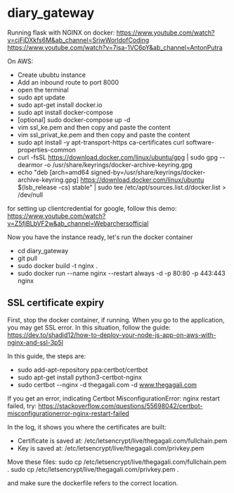 # diary_gateway


Running flask with NGINX on docker:
https://www.youtube.com/watch?v=cjFjDXkfs6M&ab_channel=SriwWorldofCoding
https://www.youtube.com/watch?v=7isa-1VC6pY&ab_channel=AntonPutra

On AWS:

- Create ububtu instance
- Add an inbound route to port 8000
- open the terminal
- sudo apt update
- sudo apt-get install docker.io
- sudo apt install docker-compose
- [optional] sudo docker-compose up -d
- vim ssl_ke.pem and then copy and paste the content
- vim ssl_privat_ke.pem and then copy and paste the content
- sudo apt install -y apt-transport-https ca-certificates curl software-properties-common
- curl -fsSL https://download.docker.com/linux/ubuntu/gpg | sudo gpg --dearmor -o /usr/share/keyrings/docker-archive-keyring.gpg
- echo "deb [arch=amd64 signed-by=/usr/share/keyrings/docker-archive-keyring.gpg] https://download.docker.com/linux/ubuntu $(lsb_release -cs) stable" | sudo tee /etc/apt/sources.list.d/docker.list > /dev/null

for setting up clientcredential for google, follow this demo: https://www.youtube.com/watch?v=Z5fjBLbVF2w&ab_channel=Webarchersofficial


Now you have the instance ready, let's run the docker container
- cd diary_gateway
- git pull
- sudo docker build -t nginx .
- sudo docker run --name nginx --restart always -d -p 80:80 -p 443:443 nginx

## SSL certificate expiry
First, stop the docker container, if running.
When you go to the application, you may get SSL error. In this situation, follow the guide: https://dev.to/shadid12/how-to-deploy-your-node-js-app-on-aws-with-nginx-and-ssl-3p5l

In this guide, the steps are:
- sudo add-apt-repository ppa:certbot/certbot
- sudo apt-get install python3-certbot-nginx
- sudo certbot --nginx -d thegagali.com -d www.thegagali.com

If you get an error, indicating Certbot MisconfigurationError: nginx restart failed, try: 
https://stackoverflow.com/questions/55698042/certbot-misconfigurationerror-nginx-restart-failed



In the log, it shows you where the certificates are built:
- Certificate is saved at: /etc/letsencrypt/live/thegagali.com/fullchain.pem
- Key is saved at:         /etc/letsencrypt/live/thegagali.com/privkey.pem

Move these files:
sudo cp /etc/letsencrypt/live/thegagali.com/fullchain.pem .
sudo cp /etc/letsencrypt/live/thegagali.com/privkey.pem .

and make sure the dockerfile refers to the correct location.
